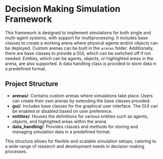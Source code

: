 # Decision Making Simulation Framework

This framework is designed to implement simulations for both single and multi-agent systems, with support for multiprocessing. It includes base classes to create a working arena where physical agents and/or objects can be deployed. Custom arenas can be built in the `arenas` folder. Additionally, there are base classes to provide a GUI, which can be switched off if not needed. Entities, which can be agents, objects, or highlighted areas in the arena, are also supported. A data handling class is provided to store data in a predefined format.

## Project Structure

- **arenas/**: Contains custom arenas where simulations take place. Users can create their own arenas by extending the base classes provided.
- **gui/**: Includes base classes for the graphical user interface. The GUI can be enabled or disabled based on user preference.
- **entities/**: Houses the definitions for various entities such as agents, objects, and highlighted areas within the arena.
- **data_handling/**: Provides classes and methods for storing and managing simulation data in a predefined format.

This structure allows for flexible and scalable simulation setups, catering to a wide range of research and development needs in decision-making processes.